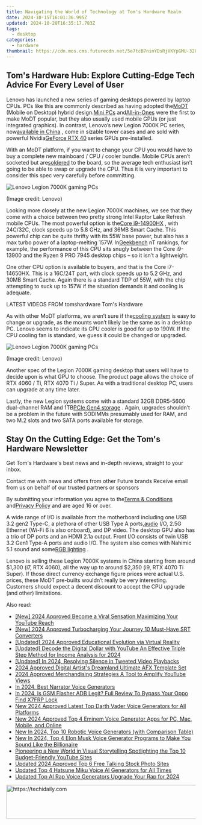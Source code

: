 ```yaml
---
title: Navigating the World of Technology at Tom's Hardware Realm
date: 2024-10-15T16:01:36.995Z
updated: 2024-10-20T16:35:17.783Z
tags:
  - desktop
categories:
  - hardware
thumbnail: https://cdn.mos.cms.futurecdn.net/5e7tcB7ninYDsRjVKYpGMU-320-80.jpg
---
```


## Tom's Hardware Hub: Explore Cutting-Edge Tech Advice For Every Level of User

Lenovo has launched a new series of gaming desktops powered by laptop CPUs. PCs like this are commonly described as having adopted the[MoDT](https://www.tomshardware.com/news/intel-raptor-lake-mobile-chips-get-soldered-to-micro-atx-motherboards) (Mobile on Desktop) hybrid design.[Mini PCs](https://www.tomshardware.com/desktops/mini-pcs/minisforum-atomman-g7-pt-touted-as-worlds-first-amd-advantage-mini-pc-packs-an-amd-r9-7945hx-and-rx-7600m-xt) and[All-in-Ones](https://www.tomshardware.com/tag/all-in-one-pcs) were the first to make MoDT popular, but they also usually used mobile GPUs (or just integrated graphics). In contrast, Lenovo’s new Legion 7000K PC series, now[available in China](https://shop-links.co/link/?exclusive=1&publisher_slug=itechdaily19598&url=https%3A%2F%2Fitem.lenovo.com.cn%2Fproduct%2F1037096.html) , come in sizable tower cases and are sold with powerful Nvidia[GeForce RTX 40](https://www.tomshardware.com/features/nvidia-ada-lovelace-and-geforce-rtx-40-series-everything-we-know) series GPUs pre-installed.

 With an MoDT platform, if you want to change your CPU you would have to buy a complete new mainboard / CPU / cooler bundle. Mobile CPUs aren’t socketed but are[soldered](https://www.tomshardware.com/best-picks/best-soldering-irons) to the board, so the average tech enthusiast isn’t going to be able to swap or upgrade the CPU. Thus it is very important to consider this spec very carefully before committing.

![Lenovo Legion 7000K gaming PCs](https://cdn.mos.cms.futurecdn.net/KiWmBjf3WBxdHs7uNFYu2U-320-80.jpg)

 (Image credit: Lenovo)

 Looking more closely at the new Legion 7000K machines, we see that they come with a choice between two pretty strong Intel Raptor Lake Refresh mobile CPUs. The most powerful option is the[Core i9-14900HX](https://www.tomshardware.com/pc-components/cpus/intel-unleashes-14th-gen-raptor-lake-refresh-hx-series-laptops-cpus-refreshed-chips-with-up-to-24-cores-58-ghz-boost-clock-and-192gb-ddr5-support) , with 24C/32C, clock speeds up to 5.8 GHz, and 36MB Smart Cache. This powerful chip can be quite thrifty with its 55W base power, but also has a max turbo power of a laptop-melting 157W. In[Geekbench](https://browser.geekbench.com/processor-benchmarks) nT rankings, for example, the performance of this CPU sits snugly between the Core i9-13900 and the Ryzen 9 PRO 7945 desktop chips – so it isn’t a lightweight.

 One other CPU option is available to buyers, and that is the Core i7-14650HX. This is a 16C/24T part, with clock speeds up to 5.2 GHz, and 30MB Smart Cache. Again there is a standard TDP of 55W, with the chip attempting to suck up to 157W if the situation demands it and cooling is adequate.

 LATEST VIDEOS FROM tomshardware Tom's Hardware

 As with other MoDT platforms, we aren’t sure if the[cooling system](https://www.tomshardware.com/reviews/best-cpu-coolers,4181.html) is easy to change or upgrade, as the mounts won’t likely be the same as in a desktop PC. Lenovo seems to indicate its CPU cooler is good for up to 190W. If the CPU cooling fan is standard, we guess it could be changed or upgraded.

![Lenovo Legion 7000K gaming PCs](https://cdn.mos.cms.futurecdn.net/KHmtZBvJU6LcChAReYSDBU-320-80.jpg)

 (Image credit: Lenovo)

 Another spec of the Legion 7000K gaming desktop that users will have to decide upon is what GPU to choose. The product page allows the choice of RTX 4060 / Ti, RTX 4070 Ti / Super. As with a traditional desktop PC, users can upgrade at any time later.

 Lastly, the new Legion systems come with a standard 32GB DDR5-5600 dual-channel RAM and 1TB[PCIe Gen4 storage](https://www.tomshardware.com/reviews/best-ssds,3891.html) . Again, upgrades shouldn’t be a problem in the future with SODIMMs presumably used for RAM, and two M.2 slots and two SATA ports available for storage.

## Stay On the Cutting Edge: Get the Tom's Hardware Newsletter

 Get Tom's Hardware's best news and in-depth reviews, straight to your inbox.

 Contact me with news and offers from other Future brands  Receive email from us on behalf of our trusted partners or sponsors

 By submitting your information you agree to the[Terms & Conditions](https://futureplc.com/terms-conditions/) and[Privacy Policy](https://futureplc.com/privacy-policy/) and are aged 16 or over.

 A wide range of I/O is available from the motherboard including one USB 3.2 gen2 Type-C, a plethora of other USB Type A ports,[audio](https://www.tomshardware.com/tag/audio) I/O, 2.5G Ethernet (Wi-Fi 6 is also onboard), and DP video. The desktop GPU also has a trio of DP ports and an HDMI 2.1a output. Front I/O consists of twin USB 3.2 Gen1 Type-A ports and audio I/O. The system also comes with Nahimic 5.1 sound and some[RGB lighting](https://www.tomshardware.com/news/windows-11-rgb-controls-native) .

 Lenovo is selling these Legion 7000K systems in China starting from around $1,300 (i7, RTX 4060), all the way up to around $2,350 (i9, RTX 4070 Ti Super). If those direct currency exchange figure prices were actual U.S. prices, these MoDT pre-builts wouldn’t really be very interesting. Customers should expect a decent discount to accept the CPU upgrade (and other) limitations.

<ins class="adsbygoogle"
     style="display:block"
     data-ad-format="autorelaxed"
     data-ad-client="ca-pub-7571918770474297"
     data-ad-slot="1223367746"></ins>

<ins class="adsbygoogle"
     style="display:block"
     data-ad-client="ca-pub-7571918770474297"
     data-ad-slot="8358498916"
     data-ad-format="auto"
     data-full-width-responsive="true"></ins>

<span class="atpl-alsoreadstyle">Also read:</span>
<div><ul>
<li><a href="https://youtube-docs.techidaily.com/024-approved-become-a-viral-sensation-maximizing-your-youtube-reach/"><u>[New] 2024 Approved Become a Viral Sensation Maximizing Your YouTube Reach</u></a></li>
<li><a href="https://fox-links.techidaily.com/new-2024-approved-turbocharging-your-journey-10-must-have-srt-converters/"><u>[New] 2024 Approved Turbocharging Your Journey 10 Must-Have SRT Converters</u></a></li>
<li><a href="https://fox-blue.techidaily.com/updated-2024-approved-educational-evolution-via-virtual-reality/"><u>[Updated] 2024 Approved Educational Evolution via Virtual Reality</u></a></li>
<li><a href="https://facebook-video-share.techidaily.com/updated-decode-the-digital-dollar-with-youtube-an-effective-triple-step-method-for-income-analysis-for-2024/"><u>[Updated] Decode the Digital Dollar with YouTube An Effective Triple Step Method for Income Analysis for 2024</u></a></li>
<li><a href="https://twitter-videos.techidaily.com/updated-in-2024-resolving-silence-in-tweeted-video-playbacks/"><u>[Updated] In 2024, Resolving Silence in Tweeted Video Playbacks</u></a></li>
<li><a href="https://fox-links.techidaily.com/2024-approved-digital-artists-dreamland-ultimate-afx-template-set/"><u>2024 Approved Digital Artist's Dreamland Ultimate AFX Template Set</u></a></li>
<li><a href="https://youtube-blog.techidaily.com/approved-merchandising-strategies-a-tool-to-amplify-youtube-views/"><u>2024 Approved Merchandising Strategies A Tool to Amplify YouTube Views</u></a></li>
<li><a href="https://ai-voice.techidaily.com/in-2024-best-narrator-voice-generators/"><u>In 2024, Best Narrator Voice Generators</u></a></li>
<li><a href="https://android-frp.techidaily.com/in-2024-is-gsm-flasher-adb-legit-full-review-to-bypass-your-oppo-find-x7frp-lock-by-drfone-android/"><u>In 2024, Is GSM Flasher ADB Legit? Full Review To Bypass Your Oppo Find X7FRP Lock</u></a></li>
<li><a href="https://ai-voice.techidaily.com/new-2024-approved-latest-top-darth-vader-voice-generators-for-all-platforms/"><u>New 2024 Approved Latest Top Darth Vader Voice Generators for All Platforms</u></a></li>
<li><a href="https://ai-voice.techidaily.com/new-2024-approved-top-4-eminem-voice-generator-apps-for-pc-mac-mobile-and-online/"><u>New 2024 Approved Top 4 Eminem Voice Generator Apps for PC, Mac, Mobile, and Online</u></a></li>
<li><a href="https://ai-voice.techidaily.com/new-in-2024-top-10-robotic-voice-generators-with-comparison-table/"><u>New In 2024, Top 10 Robotic Voice Generators (with Comparison Table)</u></a></li>
<li><a href="https://ai-voice.techidaily.com/new-in-2024-top-4-elon-musk-voice-generator-programs-to-make-you-sound-like-the-billionaire/"><u>New In 2024, Top 4 Elon Musk Voice Generator Programs to Make You Sound Like the Billionaire</u></a></li>
<li><a href="https://youtube-videos.techidaily.com/pioneering-a-new-world-in-visual-storytelling-spotlighting-the-top-10-budget-friendly-youtube-sites/"><u>Pioneering a New World in Visual Storytelling Spotlighting the Top 10 Budget-Friendly YouTube Sites</u></a></li>
<li><a href="https://ai-voice.techidaily.com/updated-2024-approved-top-6-free-talking-stock-photo-sites/"><u>Updated 2024 Approved Top 6 Free Talking Stock Photo Sites</u></a></li>
<li><a href="https://ai-voice.techidaily.com/updated-top-4-hatsune-miku-voice-ai-generators-for-all-times/"><u>Updated Top 4 Hatsune Miku Voice AI Generators for All Times</u></a></li>
<li><a href="https://ai-voice.techidaily.com/updated-top-ai-rap-voice-generators-upgrade-your-rap-for-2024/"><u>Updated Top AI Rap Voice Generators Upgrade Your Rap for 2024</u></a></li>
</ul></div>

<!-- affiliate ads begin -->
<a href="https://appsumo.8odi.net/c/5597632/2075483/7443" target="_top" id="2075483">
  <img src="//a.impactradius-go.com/display-ad/7443-2075483" border="0" alt="https://techidaily.com" width="728" height="90"/>
</a>
<img height="0" width="0" src="https://appsumo.8odi.net/i/5597632/2075483/7443" style="position:absolute;visibility:hidden;" border="0" />
<!-- affiliate ads end -->

